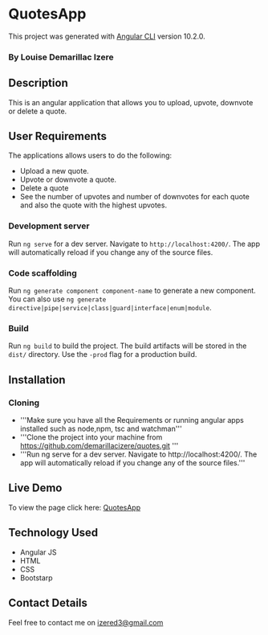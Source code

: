 # QuotesApp

This project was generated with [Angular CLI](https://github.com/angular/angular-cli) version 10.2.0.

### By Louise Demarillac Izere

## Description
This is an angular application that allows you to upload, upvote, downvote or delete a quote.

## User Requirements
The applications allows users to do the following:

+ Upload a new quote.
+ Upvote or downvote a quote.
+ Delete a quote
+ See the number of upvotes and number of downvotes for each quote and also the quote with the highest upvotes.

### Development server

Run `ng serve` for a dev server. Navigate to `http://localhost:4200/`. The app will automatically reload if you change any of the source files.

### Code scaffolding

Run `ng generate component component-name` to generate a new component. You can also use `ng generate directive|pipe|service|class|guard|interface|enum|module`.

### Build

Run `ng build` to build the project. The build artifacts will be stored in the `dist/` directory. Use the `-prod` flag for a production build.

## Installation
### Cloning
+ '''Make sure you have all the Requirements or running angular apps installed such as node,npm, tsc and watchman'''
+ '''Clone the project into your machine from https://github.com/demarillacizere/quotes.git '''
+ '''Run ng serve for a dev server. Navigate to http://localhost:4200/. The app will automatically reload if you change any of the source files.'''


## Live Demo
To view the page click here: [QuotesApp](https://demarillacizere.github.io/quotes/)

## Technology Used
+ Angular JS
+ HTML 
+ CSS
+ Bootstarp

## Contact Details
Feel free to contact me on izered3@gmail.com

